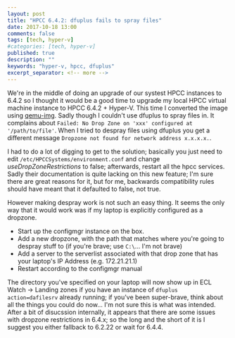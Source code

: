 ```yaml
---
layout: post
title: "HPCC 6.4.2: dfuplus fails to spray files"
date: 2017-10-18 13:00
comments: false
tags: [tech, hyper-v]
#categories: [tech, hyper-v]
published: true
description: ""
keywords: "hyper-v, hpcc, dfuplus"
excerpt_separator: <!-- more -->
---
```


We're in the middle of doing an upgrade of our systest HPCC instances to 6.4.2 so I thought it would be a good time to upgrade my local HPCC virtual machine instance to HPCC 6.4.2 + Hyper-V. This time I converted the image using [qemu-img](https://cloudbase.it/qemu-img-windows/). Sadly though I couldn't use dfuplus to spray files in. It complains about `Failed: No Drop Zone on 'xxx' configured at '/path/to/file'`. When I tried to despray files using dfuplus you get a different message `Dropzone not found for network address x.x.x.x.`.

<!-- more -->

I had to do a lot of digging to get to the solution; basically you just need to edit `/etc/HPCCSystems/environment.conf` and change _useDropZoneRestrictions_ to false; afterwards, restart all the hpcc services. Sadly their documentation is quite lacking on this new feature; I'm sure there are great reasons for it, but for me, backwards compatibility rules should have meant that it defaulted to false, not true.

However making despray work is not such an easy thing. It seems the only way that it would work was if my laptop is explicitly configured as a dropzone.

* Start up the configmgr instance on the box.
* Add a new dropzone, with the path that matches where you're going to despray stuff to (if you're brave; use `C:\`... I'm not brave) 
* Add a server to the serverlist associated with that drop zone that has your laptop's IP Address (e.g. 172.21.21.1)
* Restart according to the configmgr manual

The directory you've specified on your laptop will now show up in ECL Watch -> Landing zones if you have an instance of `dfuplus action=dafilesrv` already running; if you've been super-brave, think about all the things you could do now... I'm not sure this is what was intended. After a bit of disucssion internally, it appears that there are some issues with dropzone restrictions in 6.4.x; so the long and the short of it is I suggest you either fallback to 6.2.22 or wait for 6.4.4.

